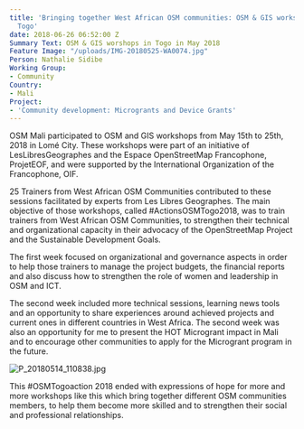 ```yaml
---
title: 'Bringing together West African OSM communities: OSM & GIS workshops In Lomé,
  Togo'
date: 2018-06-26 06:52:00 Z
Summary Text: OSM & GIS worshops in Togo in May 2018
Feature Image: "/uploads/IMG-20180525-WA0074.jpg"
Person: Nathalie Sidibe
Working Group:
- Community
Country:
- Mali
Project:
- 'Community development: Microgrants and Device Grants'
---
```


OSM Mali participated to OSM and GIS workshops from May 15th to 25th, 2018 in Lomé City. These workshops were part of an initiative of LesLibresGeographes and the Espace OpenStreetMap Francophone, ProjetEOF, and were supported by the International Organization of the Francophone, OIF.

25 Trainers from West African OSM Communities contributed to these sessions facilitated by experts from Les Libres Geographes. The main objective of those workshops, called #ActionsOSMTogo2018, was to train trainers from West African OSM Communities, to strengthen their technical and organizational capacity in their advocacy of the OpenStreetMap Project and the Sustainable Development Goals.

The first week focused on organizational and governance aspects in order to help those trainers to manage the project budgets, the financial reports and also discuss how to strengthen the role of women and leadership in OSM and ICT.

The second week included more technical sessions, learning news tools and an opportunity to share experiences around achieved projects and current ones in different countries in West Africa. The second week was also an opportunity for me to present the HOT Microgrant impact in Mali and to encourage other communities to apply for the Microgrant program in the future.

![P_20180514_110838.jpg](/uploads/P_20180514_110838.jpg)

This #OSMTogoaction 2018 ended with expressions  of hope for more and more workshops like this which bring together different OSM communities members, to help them become more skilled and to strengthen their social and professional relationships.